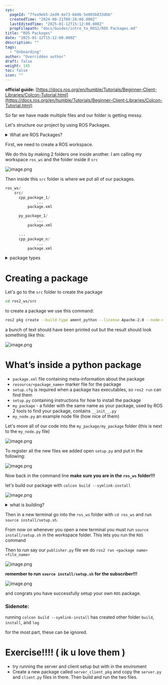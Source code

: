 ```yaml
---
sys:
  pageId: "7fea9eb5-2ed9-4e73-b6d6-5e093b833dbb"
  createdTime: "2024-08-21T00:28:00.000Z"
  lastEditedTime: "2025-01-12T15:12:00.000Z"
  propFilepath: "docs/Guides/intro_to_ROS2/ROS Packages.md"
title: "ROS Packages"
date: "2025-01-12T15:12:00.000Z"
description: ""
tags:
  - "Onboarding"
author: "Overridden author"
draft: false
weight: 145
toc: false
icon: ""
---
```


**official guide:** [https://docs.ros.org/en/humble/Tutorials/Beginner-Client-Libraries/Colcon-Tutorial.html](https://docs.ros.org/en/humble/Tutorials/Beginner-Client-Libraries/Colcon-Tutorial.html)

So far we have made multiple files and our folder is getting messy.

Let's structure our project by using ROS Packages.

<details>

<summary>What are ROS Packages?</summary>

ROS Packages are, as the name implies, packages of code that are highly sharable between ROS developers.

They consist of a folder, `package.xml` file, and source code

```python
      cpp_package_1/
		      ... imagine much code files here ..
          package.xml
```

</details>

First, we need to create a ROS workspace.

We do this by making 2 folders one inside another. I am calling my workspace `ros_ws` and the folder inside it `src`

![image.png](https://prod-files-secure.s3.us-west-2.amazonaws.com/d518164a-d88e-44d1-a4ee-3adb3bd8bce0/70706947-fd18-4537-a67b-e12946812d31/image.png?X-Amz-Algorithm=AWS4-HMAC-SHA256&X-Amz-Content-Sha256=UNSIGNED-PAYLOAD&X-Amz-Credential=ASIAZI2LB466VQNRUEH7%2F20250606%2Fus-west-2%2Fs3%2Faws4_request&X-Amz-Date=20250606T110748Z&X-Amz-Expires=3600&X-Amz-Security-Token=IQoJb3JpZ2luX2VjEIP%2F%2F%2F%2F%2F%2F%2F%2F%2F%2FwEaCXVzLXdlc3QtMiJHMEUCIBaFZrXI9PYjHmr5Z%2BaJfWymMmCrOQy0DJU4i6pv6NeeAiEA2CLDWbrT1CSkk%2FZnrWamriCB%2FcMUyKm0SBIMTTBTT1wq%2FwMIXBAAGgw2Mzc0MjMxODM4MDUiDHtZphC7xS8OTuIm4yrcA03atLcLm%2Bqlj%2Fd2m348UgwUwidCj8HYIwWakbqVWuqBIf6WRVNvMlPWAHL5GDRN3uugTwtrpwULwqyQgGhRQgItERBBIyXW%2BiuG%2FqS3shV6UnbiRAQSYmMJA%2FRHvBq%2BY6yPor7i4HJ0RqCoz%2FdK4Yon5v6x3aJZ%2FiPGwDhtuQWlRecF3ivQKMfOU5hEGt2pXilnmTBqSoygf7B9NzhRGTwbFNsUBKBo7GIuWfJ0aIKnMRu%2FXWoy9MNb8ctcv6ZDzKi3s%2Fhj0aCH5Gb2tPh74s4MXfaH6RI89sZ99TQZZZKXwFQmNCr50vhwkGr8CEdi7ITNDqh1cEsWLZEpOzel3xbHeGAFcz%2FgchUuOVQQbaYsBd73roWalLOpG65wthI%2Fs4G%2B8K7L6sfZM7ZptaBi%2BbIuXEduQfgFyrzpBaVDLBBinjPNq5maN7YHKnwTuahEnJ%2FYHv5KgnEoPI9YrTWoiEu4xTPIuIHj8uppifJb8QNtm8Du4BC68ZMK8PTyRAMSDSXfl4IoG2TwH5sZwjUYC1x03gYafiEMzCfgWZnaywNihgCRxEKR0Us%2FhK8zoGKzLrBR6P1bGwucOyQG9OydxzoRJUDSoM0elorF54i%2F0LQTGDHpjzO1CFXsGRrbMJGHi8IGOqUBrN7zKOqVzODF5pnAMEn%2B2uRPOohWTqDjo1H7tD0bt2yZu8bLPLoW61O06zr5%2FMJiO0y6UhbYZmuCVNgYpo3PgOB0G%2FXe5pu4op6eYeLIUZcpqciq1UXutgxPRI3Ekkd5K5kgPlx0Fw7V%2BxcxF0c0Ow1oOHSeKmm7oaFbp%2FLA2XkZ9WLm6SUPqIzKuRNHaPAp8d6ukXmy%2BjPe4l2a%2FIW1ym4CtNsE&X-Amz-Signature=2f142d9f3b4352f857457cca31426f0f4967b90b9fae35a52b6685fc8575c6e2&X-Amz-SignedHeaders=host&x-id=GetObject)

Then inside this `src` folder is where we put all of our packages.

```python
ros_ws/
    src/
      cpp_package_1/
		      ...
          package.xml

      py_package_1/
		      ...
          package.xml

      ...
      cpp_package_n/
		      ...
          package.xml

```

<details>

<summary>package types</summary>

packages can be either `C++` or python.

the intern file structure is different for each but for this guide we will stick to creating python packages

</details>

# Creating a package

Let's go to the `src` folder to create the package

```bash
cd ros2_ws/src
```

to create a package we use this command:

```bash
ros2 pkg create --build-type ament_python --license Apache-2.0 --node-name my_node my_package
```

a bunch of text should have been printed out but the result should look something like this:

![image.png](https://prod-files-secure.s3.us-west-2.amazonaws.com/d518164a-d88e-44d1-a4ee-3adb3bd8bce0/e6cf1e3f-8512-4a3e-b131-079f800bf3e8/image.png?X-Amz-Algorithm=AWS4-HMAC-SHA256&X-Amz-Content-Sha256=UNSIGNED-PAYLOAD&X-Amz-Credential=ASIAZI2LB466VQNRUEH7%2F20250606%2Fus-west-2%2Fs3%2Faws4_request&X-Amz-Date=20250606T110748Z&X-Amz-Expires=3600&X-Amz-Security-Token=IQoJb3JpZ2luX2VjEIP%2F%2F%2F%2F%2F%2F%2F%2F%2F%2FwEaCXVzLXdlc3QtMiJHMEUCIBaFZrXI9PYjHmr5Z%2BaJfWymMmCrOQy0DJU4i6pv6NeeAiEA2CLDWbrT1CSkk%2FZnrWamriCB%2FcMUyKm0SBIMTTBTT1wq%2FwMIXBAAGgw2Mzc0MjMxODM4MDUiDHtZphC7xS8OTuIm4yrcA03atLcLm%2Bqlj%2Fd2m348UgwUwidCj8HYIwWakbqVWuqBIf6WRVNvMlPWAHL5GDRN3uugTwtrpwULwqyQgGhRQgItERBBIyXW%2BiuG%2FqS3shV6UnbiRAQSYmMJA%2FRHvBq%2BY6yPor7i4HJ0RqCoz%2FdK4Yon5v6x3aJZ%2FiPGwDhtuQWlRecF3ivQKMfOU5hEGt2pXilnmTBqSoygf7B9NzhRGTwbFNsUBKBo7GIuWfJ0aIKnMRu%2FXWoy9MNb8ctcv6ZDzKi3s%2Fhj0aCH5Gb2tPh74s4MXfaH6RI89sZ99TQZZZKXwFQmNCr50vhwkGr8CEdi7ITNDqh1cEsWLZEpOzel3xbHeGAFcz%2FgchUuOVQQbaYsBd73roWalLOpG65wthI%2Fs4G%2B8K7L6sfZM7ZptaBi%2BbIuXEduQfgFyrzpBaVDLBBinjPNq5maN7YHKnwTuahEnJ%2FYHv5KgnEoPI9YrTWoiEu4xTPIuIHj8uppifJb8QNtm8Du4BC68ZMK8PTyRAMSDSXfl4IoG2TwH5sZwjUYC1x03gYafiEMzCfgWZnaywNihgCRxEKR0Us%2FhK8zoGKzLrBR6P1bGwucOyQG9OydxzoRJUDSoM0elorF54i%2F0LQTGDHpjzO1CFXsGRrbMJGHi8IGOqUBrN7zKOqVzODF5pnAMEn%2B2uRPOohWTqDjo1H7tD0bt2yZu8bLPLoW61O06zr5%2FMJiO0y6UhbYZmuCVNgYpo3PgOB0G%2FXe5pu4op6eYeLIUZcpqciq1UXutgxPRI3Ekkd5K5kgPlx0Fw7V%2BxcxF0c0Ow1oOHSeKmm7oaFbp%2FLA2XkZ9WLm6SUPqIzKuRNHaPAp8d6ukXmy%2BjPe4l2a%2FIW1ym4CtNsE&X-Amz-Signature=08e44a7130207abbd4192fbbb1307b0382caff1b6421d40ba5a310a29308795a&X-Amz-SignedHeaders=host&x-id=GetObject)

# What’s inside a python package

- `package.xml` file containing meta-information about the package
- `resource/<package_name>` marker file for the package
- `setup.cfg` is required when a package has executables, so `ros2 run` can find them
- `setup.py` containing instructions for how to install the package
- `my_package` - a folder with the same name as your package, used by ROS 2 tools to find your package, contains `__init__.py`
- `my_node.py` an example node file (how nice of them)

Let's move all of our code into the `my_package/my_package` folder (this is next to the `my_node.py` file)

![image.png](https://prod-files-secure.s3.us-west-2.amazonaws.com/d518164a-d88e-44d1-a4ee-3adb3bd8bce0/9ce58f11-0da9-4d3e-b86d-506a9685d378/image.png?X-Amz-Algorithm=AWS4-HMAC-SHA256&X-Amz-Content-Sha256=UNSIGNED-PAYLOAD&X-Amz-Credential=ASIAZI2LB466VQNRUEH7%2F20250606%2Fus-west-2%2Fs3%2Faws4_request&X-Amz-Date=20250606T110748Z&X-Amz-Expires=3600&X-Amz-Security-Token=IQoJb3JpZ2luX2VjEIP%2F%2F%2F%2F%2F%2F%2F%2F%2F%2FwEaCXVzLXdlc3QtMiJHMEUCIBaFZrXI9PYjHmr5Z%2BaJfWymMmCrOQy0DJU4i6pv6NeeAiEA2CLDWbrT1CSkk%2FZnrWamriCB%2FcMUyKm0SBIMTTBTT1wq%2FwMIXBAAGgw2Mzc0MjMxODM4MDUiDHtZphC7xS8OTuIm4yrcA03atLcLm%2Bqlj%2Fd2m348UgwUwidCj8HYIwWakbqVWuqBIf6WRVNvMlPWAHL5GDRN3uugTwtrpwULwqyQgGhRQgItERBBIyXW%2BiuG%2FqS3shV6UnbiRAQSYmMJA%2FRHvBq%2BY6yPor7i4HJ0RqCoz%2FdK4Yon5v6x3aJZ%2FiPGwDhtuQWlRecF3ivQKMfOU5hEGt2pXilnmTBqSoygf7B9NzhRGTwbFNsUBKBo7GIuWfJ0aIKnMRu%2FXWoy9MNb8ctcv6ZDzKi3s%2Fhj0aCH5Gb2tPh74s4MXfaH6RI89sZ99TQZZZKXwFQmNCr50vhwkGr8CEdi7ITNDqh1cEsWLZEpOzel3xbHeGAFcz%2FgchUuOVQQbaYsBd73roWalLOpG65wthI%2Fs4G%2B8K7L6sfZM7ZptaBi%2BbIuXEduQfgFyrzpBaVDLBBinjPNq5maN7YHKnwTuahEnJ%2FYHv5KgnEoPI9YrTWoiEu4xTPIuIHj8uppifJb8QNtm8Du4BC68ZMK8PTyRAMSDSXfl4IoG2TwH5sZwjUYC1x03gYafiEMzCfgWZnaywNihgCRxEKR0Us%2FhK8zoGKzLrBR6P1bGwucOyQG9OydxzoRJUDSoM0elorF54i%2F0LQTGDHpjzO1CFXsGRrbMJGHi8IGOqUBrN7zKOqVzODF5pnAMEn%2B2uRPOohWTqDjo1H7tD0bt2yZu8bLPLoW61O06zr5%2FMJiO0y6UhbYZmuCVNgYpo3PgOB0G%2FXe5pu4op6eYeLIUZcpqciq1UXutgxPRI3Ekkd5K5kgPlx0Fw7V%2BxcxF0c0Ow1oOHSeKmm7oaFbp%2FLA2XkZ9WLm6SUPqIzKuRNHaPAp8d6ukXmy%2BjPe4l2a%2FIW1ym4CtNsE&X-Amz-Signature=d2f30ab6220b99da2dad84540f6bd31426260b5434ccc02b1715fcde6995d23f&X-Amz-SignedHeaders=host&x-id=GetObject)

To register all the new files we added open `setup.py` and put in the following:

![image.png](https://prod-files-secure.s3.us-west-2.amazonaws.com/d518164a-d88e-44d1-a4ee-3adb3bd8bce0/1cd7c262-4cae-4496-9d75-c178537d24a2/image.png?X-Amz-Algorithm=AWS4-HMAC-SHA256&X-Amz-Content-Sha256=UNSIGNED-PAYLOAD&X-Amz-Credential=ASIAZI2LB466VQNRUEH7%2F20250606%2Fus-west-2%2Fs3%2Faws4_request&X-Amz-Date=20250606T110748Z&X-Amz-Expires=3600&X-Amz-Security-Token=IQoJb3JpZ2luX2VjEIP%2F%2F%2F%2F%2F%2F%2F%2F%2F%2FwEaCXVzLXdlc3QtMiJHMEUCIBaFZrXI9PYjHmr5Z%2BaJfWymMmCrOQy0DJU4i6pv6NeeAiEA2CLDWbrT1CSkk%2FZnrWamriCB%2FcMUyKm0SBIMTTBTT1wq%2FwMIXBAAGgw2Mzc0MjMxODM4MDUiDHtZphC7xS8OTuIm4yrcA03atLcLm%2Bqlj%2Fd2m348UgwUwidCj8HYIwWakbqVWuqBIf6WRVNvMlPWAHL5GDRN3uugTwtrpwULwqyQgGhRQgItERBBIyXW%2BiuG%2FqS3shV6UnbiRAQSYmMJA%2FRHvBq%2BY6yPor7i4HJ0RqCoz%2FdK4Yon5v6x3aJZ%2FiPGwDhtuQWlRecF3ivQKMfOU5hEGt2pXilnmTBqSoygf7B9NzhRGTwbFNsUBKBo7GIuWfJ0aIKnMRu%2FXWoy9MNb8ctcv6ZDzKi3s%2Fhj0aCH5Gb2tPh74s4MXfaH6RI89sZ99TQZZZKXwFQmNCr50vhwkGr8CEdi7ITNDqh1cEsWLZEpOzel3xbHeGAFcz%2FgchUuOVQQbaYsBd73roWalLOpG65wthI%2Fs4G%2B8K7L6sfZM7ZptaBi%2BbIuXEduQfgFyrzpBaVDLBBinjPNq5maN7YHKnwTuahEnJ%2FYHv5KgnEoPI9YrTWoiEu4xTPIuIHj8uppifJb8QNtm8Du4BC68ZMK8PTyRAMSDSXfl4IoG2TwH5sZwjUYC1x03gYafiEMzCfgWZnaywNihgCRxEKR0Us%2FhK8zoGKzLrBR6P1bGwucOyQG9OydxzoRJUDSoM0elorF54i%2F0LQTGDHpjzO1CFXsGRrbMJGHi8IGOqUBrN7zKOqVzODF5pnAMEn%2B2uRPOohWTqDjo1H7tD0bt2yZu8bLPLoW61O06zr5%2FMJiO0y6UhbYZmuCVNgYpo3PgOB0G%2FXe5pu4op6eYeLIUZcpqciq1UXutgxPRI3Ekkd5K5kgPlx0Fw7V%2BxcxF0c0Ow1oOHSeKmm7oaFbp%2FLA2XkZ9WLm6SUPqIzKuRNHaPAp8d6ukXmy%2BjPe4l2a%2FIW1ym4CtNsE&X-Amz-Signature=68ed57810cbb9b3bb5030868c2e30e425ad79b1771988ed9bb9d14e853cce498&X-Amz-SignedHeaders=host&x-id=GetObject)

Now back in the command line **make sure you are in the** **`ros_ws`** **folder!!!**

let's build our package with `colcon build --symlink-install`

![image.png](https://prod-files-secure.s3.us-west-2.amazonaws.com/d518164a-d88e-44d1-a4ee-3adb3bd8bce0/2f2a0d27-b173-48fd-b189-5f5c0ce65619/image.png?X-Amz-Algorithm=AWS4-HMAC-SHA256&X-Amz-Content-Sha256=UNSIGNED-PAYLOAD&X-Amz-Credential=ASIAZI2LB466VQNRUEH7%2F20250606%2Fus-west-2%2Fs3%2Faws4_request&X-Amz-Date=20250606T110748Z&X-Amz-Expires=3600&X-Amz-Security-Token=IQoJb3JpZ2luX2VjEIP%2F%2F%2F%2F%2F%2F%2F%2F%2F%2FwEaCXVzLXdlc3QtMiJHMEUCIBaFZrXI9PYjHmr5Z%2BaJfWymMmCrOQy0DJU4i6pv6NeeAiEA2CLDWbrT1CSkk%2FZnrWamriCB%2FcMUyKm0SBIMTTBTT1wq%2FwMIXBAAGgw2Mzc0MjMxODM4MDUiDHtZphC7xS8OTuIm4yrcA03atLcLm%2Bqlj%2Fd2m348UgwUwidCj8HYIwWakbqVWuqBIf6WRVNvMlPWAHL5GDRN3uugTwtrpwULwqyQgGhRQgItERBBIyXW%2BiuG%2FqS3shV6UnbiRAQSYmMJA%2FRHvBq%2BY6yPor7i4HJ0RqCoz%2FdK4Yon5v6x3aJZ%2FiPGwDhtuQWlRecF3ivQKMfOU5hEGt2pXilnmTBqSoygf7B9NzhRGTwbFNsUBKBo7GIuWfJ0aIKnMRu%2FXWoy9MNb8ctcv6ZDzKi3s%2Fhj0aCH5Gb2tPh74s4MXfaH6RI89sZ99TQZZZKXwFQmNCr50vhwkGr8CEdi7ITNDqh1cEsWLZEpOzel3xbHeGAFcz%2FgchUuOVQQbaYsBd73roWalLOpG65wthI%2Fs4G%2B8K7L6sfZM7ZptaBi%2BbIuXEduQfgFyrzpBaVDLBBinjPNq5maN7YHKnwTuahEnJ%2FYHv5KgnEoPI9YrTWoiEu4xTPIuIHj8uppifJb8QNtm8Du4BC68ZMK8PTyRAMSDSXfl4IoG2TwH5sZwjUYC1x03gYafiEMzCfgWZnaywNihgCRxEKR0Us%2FhK8zoGKzLrBR6P1bGwucOyQG9OydxzoRJUDSoM0elorF54i%2F0LQTGDHpjzO1CFXsGRrbMJGHi8IGOqUBrN7zKOqVzODF5pnAMEn%2B2uRPOohWTqDjo1H7tD0bt2yZu8bLPLoW61O06zr5%2FMJiO0y6UhbYZmuCVNgYpo3PgOB0G%2FXe5pu4op6eYeLIUZcpqciq1UXutgxPRI3Ekkd5K5kgPlx0Fw7V%2BxcxF0c0Ow1oOHSeKmm7oaFbp%2FLA2XkZ9WLm6SUPqIzKuRNHaPAp8d6ukXmy%2BjPe4l2a%2FIW1ym4CtNsE&X-Amz-Signature=df797ec5d099a77f689e5030f5b1beface8582a8b20f0cceb5d86fead889735a&X-Amz-SignedHeaders=host&x-id=GetObject)

<details>

<summary>what is building?</summary>

if you are a CS major at Rose-Hulman you will learn the answer to this in CSSE132

but TLDR; is it combines all the code files into one program that can be run easily 

</details>

Then in a new terminal go into the `ros_ws` folder with `cd ros_ws` and run `source install/setup.sh`. 

From now on whenever you open a new terminal you must run `source install/setup.sh` in the workspace folder. This lets you run the `ROS` command

Then to run say our `publisher.py` file we do `ros2 run <package name> <file_name>`

![image.png](https://prod-files-secure.s3.us-west-2.amazonaws.com/d518164a-d88e-44d1-a4ee-3adb3bd8bce0/4f4b1219-3a44-4632-aa0a-ce3471699f59/image.png?X-Amz-Algorithm=AWS4-HMAC-SHA256&X-Amz-Content-Sha256=UNSIGNED-PAYLOAD&X-Amz-Credential=ASIAZI2LB466VQNRUEH7%2F20250606%2Fus-west-2%2Fs3%2Faws4_request&X-Amz-Date=20250606T110748Z&X-Amz-Expires=3600&X-Amz-Security-Token=IQoJb3JpZ2luX2VjEIP%2F%2F%2F%2F%2F%2F%2F%2F%2F%2FwEaCXVzLXdlc3QtMiJHMEUCIBaFZrXI9PYjHmr5Z%2BaJfWymMmCrOQy0DJU4i6pv6NeeAiEA2CLDWbrT1CSkk%2FZnrWamriCB%2FcMUyKm0SBIMTTBTT1wq%2FwMIXBAAGgw2Mzc0MjMxODM4MDUiDHtZphC7xS8OTuIm4yrcA03atLcLm%2Bqlj%2Fd2m348UgwUwidCj8HYIwWakbqVWuqBIf6WRVNvMlPWAHL5GDRN3uugTwtrpwULwqyQgGhRQgItERBBIyXW%2BiuG%2FqS3shV6UnbiRAQSYmMJA%2FRHvBq%2BY6yPor7i4HJ0RqCoz%2FdK4Yon5v6x3aJZ%2FiPGwDhtuQWlRecF3ivQKMfOU5hEGt2pXilnmTBqSoygf7B9NzhRGTwbFNsUBKBo7GIuWfJ0aIKnMRu%2FXWoy9MNb8ctcv6ZDzKi3s%2Fhj0aCH5Gb2tPh74s4MXfaH6RI89sZ99TQZZZKXwFQmNCr50vhwkGr8CEdi7ITNDqh1cEsWLZEpOzel3xbHeGAFcz%2FgchUuOVQQbaYsBd73roWalLOpG65wthI%2Fs4G%2B8K7L6sfZM7ZptaBi%2BbIuXEduQfgFyrzpBaVDLBBinjPNq5maN7YHKnwTuahEnJ%2FYHv5KgnEoPI9YrTWoiEu4xTPIuIHj8uppifJb8QNtm8Du4BC68ZMK8PTyRAMSDSXfl4IoG2TwH5sZwjUYC1x03gYafiEMzCfgWZnaywNihgCRxEKR0Us%2FhK8zoGKzLrBR6P1bGwucOyQG9OydxzoRJUDSoM0elorF54i%2F0LQTGDHpjzO1CFXsGRrbMJGHi8IGOqUBrN7zKOqVzODF5pnAMEn%2B2uRPOohWTqDjo1H7tD0bt2yZu8bLPLoW61O06zr5%2FMJiO0y6UhbYZmuCVNgYpo3PgOB0G%2FXe5pu4op6eYeLIUZcpqciq1UXutgxPRI3Ekkd5K5kgPlx0Fw7V%2BxcxF0c0Ow1oOHSeKmm7oaFbp%2FLA2XkZ9WLm6SUPqIzKuRNHaPAp8d6ukXmy%2BjPe4l2a%2FIW1ym4CtNsE&X-Amz-Signature=7571c8caf2234ad23f6cee332adfe9222f873bd1e4a895c7bd8c406b834004a8&X-Amz-SignedHeaders=host&x-id=GetObject)

**remember to run** **`source install/setup.sh`** **for the subscriber!!!**

![image.png](https://prod-files-secure.s3.us-west-2.amazonaws.com/d518164a-d88e-44d1-a4ee-3adb3bd8bce0/02121119-dad4-49ec-8356-c956108b4243/image.png?X-Amz-Algorithm=AWS4-HMAC-SHA256&X-Amz-Content-Sha256=UNSIGNED-PAYLOAD&X-Amz-Credential=ASIAZI2LB466VQNRUEH7%2F20250606%2Fus-west-2%2Fs3%2Faws4_request&X-Amz-Date=20250606T110748Z&X-Amz-Expires=3600&X-Amz-Security-Token=IQoJb3JpZ2luX2VjEIP%2F%2F%2F%2F%2F%2F%2F%2F%2F%2FwEaCXVzLXdlc3QtMiJHMEUCIBaFZrXI9PYjHmr5Z%2BaJfWymMmCrOQy0DJU4i6pv6NeeAiEA2CLDWbrT1CSkk%2FZnrWamriCB%2FcMUyKm0SBIMTTBTT1wq%2FwMIXBAAGgw2Mzc0MjMxODM4MDUiDHtZphC7xS8OTuIm4yrcA03atLcLm%2Bqlj%2Fd2m348UgwUwidCj8HYIwWakbqVWuqBIf6WRVNvMlPWAHL5GDRN3uugTwtrpwULwqyQgGhRQgItERBBIyXW%2BiuG%2FqS3shV6UnbiRAQSYmMJA%2FRHvBq%2BY6yPor7i4HJ0RqCoz%2FdK4Yon5v6x3aJZ%2FiPGwDhtuQWlRecF3ivQKMfOU5hEGt2pXilnmTBqSoygf7B9NzhRGTwbFNsUBKBo7GIuWfJ0aIKnMRu%2FXWoy9MNb8ctcv6ZDzKi3s%2Fhj0aCH5Gb2tPh74s4MXfaH6RI89sZ99TQZZZKXwFQmNCr50vhwkGr8CEdi7ITNDqh1cEsWLZEpOzel3xbHeGAFcz%2FgchUuOVQQbaYsBd73roWalLOpG65wthI%2Fs4G%2B8K7L6sfZM7ZptaBi%2BbIuXEduQfgFyrzpBaVDLBBinjPNq5maN7YHKnwTuahEnJ%2FYHv5KgnEoPI9YrTWoiEu4xTPIuIHj8uppifJb8QNtm8Du4BC68ZMK8PTyRAMSDSXfl4IoG2TwH5sZwjUYC1x03gYafiEMzCfgWZnaywNihgCRxEKR0Us%2FhK8zoGKzLrBR6P1bGwucOyQG9OydxzoRJUDSoM0elorF54i%2F0LQTGDHpjzO1CFXsGRrbMJGHi8IGOqUBrN7zKOqVzODF5pnAMEn%2B2uRPOohWTqDjo1H7tD0bt2yZu8bLPLoW61O06zr5%2FMJiO0y6UhbYZmuCVNgYpo3PgOB0G%2FXe5pu4op6eYeLIUZcpqciq1UXutgxPRI3Ekkd5K5kgPlx0Fw7V%2BxcxF0c0Ow1oOHSeKmm7oaFbp%2FLA2XkZ9WLm6SUPqIzKuRNHaPAp8d6ukXmy%2BjPe4l2a%2FIW1ym4CtNsE&X-Amz-Signature=fdd964054d4744233b38f050f3b981d9702e24f9fecca76e3a50f9ff62276b66&X-Amz-SignedHeaders=host&x-id=GetObject)

and congrats you have successfully setup your own `ROS` package.

### Sidenote:

running `colcon build --symlink-install` has created other folder `build`, `install`, and `log`

for the most part, these can be ignored.

# Exercise!!!! ( ik u love them )

- try running the server and client setup but with in the enviroment
- Create a new package called `server_client_pkg` and copy the `server.py` and `client.py` files in there. Then build and run the two files.
